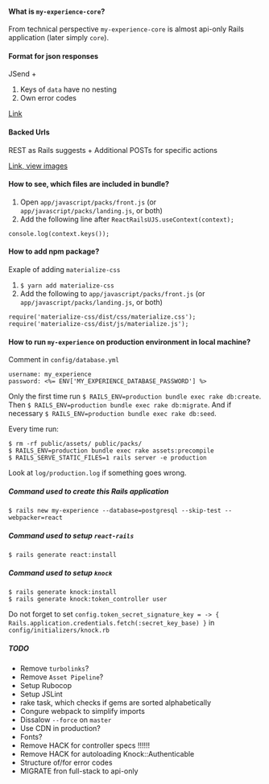 #### What is `my-experience-core`?

From technical perspective `my-experience-core` is almost api-only Rails application (later simply `core`).

#### Format for json responses

JSend +
1. Keys of `data` have no nesting
2. Own error codes

[Link](https://github.com/omniti-labs/jsend)

#### Backed Urls

REST as Rails suggests + Additional POSTs for specific actions

[Link, view images](https://edgeguides.rubyonrails.org/routing.html)

#### How to see, which files are included in bundle?

1. Open `app/javascript/packs/front.js` (or `app/javascript/packs/landing.js`, or both)
2. Add the following line after `ReactRailsUJS.useContext(context);`
```
console.log(context.keys());
```

#### How to add npm package?

Exaple of adding `materialize-css`

1. `$ yarn add materialize-css`
2. Add the following to `app/javascript/packs/front.js` (or `app/javascript/packs/landing.js`, or both)

```
require('materialize-css/dist/css/materialize.css');
require('materialize-css/dist/js/materialize.js');
```

#### How to run `my-experience` on production environment in local machine?

Comment in `config/database.yml`

```
username: my_experience
password: <%= ENV['MY_EXPERIENCE_DATABASE_PASSWORD'] %>
```

Only the first time run `$ RAILS_ENV=production bundle exec rake db:create`.
Then `$ RAILS_ENV=production bundle exec rake db:migrate`.
And if necessary `$ RAILS_ENV=production bundle exec rake db:seed`.

Every time run:
```
$ rm -rf public/assets/ public/packs/
$ RAILS_ENV=production bundle exec rake assets:precompile
$ RAILS_SERVE_STATIC_FILES=1 rails server -e production
```

Look at `log/production.log` if something goes wrong.

##### Command used to create this Rails application

`$ rails new my-experience --database=postgresql --skip-test --webpacker=react`

##### Command used to setup `react-rails`

`$ rails generate react:install`

##### Command used to setup `knock`

```
$ rails generate knock:install
$ rails generate knock:token_controller user
```
Do not forget to set `config.token_secret_signature_key = -> { Rails.application.credentials.fetch(:secret_key_base) }` in `config/initializers/knock.rb`

##### TODO

- Remove `turbolinks`?
- Remove `Asset Pipeline`?
- Setup Rubocop
- Setup JSLint
- rake task, which checks if gems are sorted alphabetically
- Congure webpack to simplify imports
- Dissalow `--force` on `master`
- Use CDN in production?
- Fonts?
- Remove HACK for controller specs !!!!!!
- Remove HACK for autoloading Knock::Authenticable
- Structure of/for error codes
- MIGRATE fron full-stack to api-only
